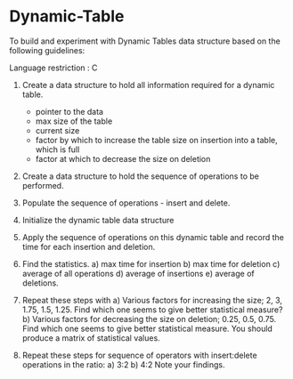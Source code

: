# Dynamic-Table
To build and experiment with Dynamic Tables data structure based on the following guidelines:

Language restriction : C 

1. Create a data structure to hold all information required for a dynamic table.
   - pointer to the data 
   - max size of the table
   - current size
   - factor by which to increase the table size on insertion into a table, which is full
   - factor at which to decrease the size on deletion

2. Create a data structure to hold the sequence of operations to be performed.

3. Populate the sequence of operations - insert and delete.

4. Initialize the dynamic table data structure

5. Apply the sequence of operations on this dynamic table and record the time for each insertion and deletion.

6. Find the statistics.
   a) max time for insertion
   b) max time for deletion
   c) average of all operations
   d) average of insertions
   e) average of deletions.

7. Repeat these steps with
   a) Various factors for increasing the size; 2, 3, 1.75, 1.5, 1.25.
	  Find which one seems to give better statistical measure?
   b) Various factors for decreasing the size on deletion; 0.25, 0.5, 0.75. 
	  Find which one seems to give better statistical measure.
   You should produce a matrix of statistical values.
	
8. Repeat these steps for sequence of operators with insert:delete operations in the ratio:
	a) 3:2
	b) 4:2
	Note your findings.
	

